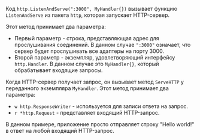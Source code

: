 Код `http.ListenAndServe(":3000", MyHandler{})` вызывает функцию `ListenAndServe` из пакета `http`, которая запускает HTTP-сервер.

Этот метод принимает два параметра:
- Первый параметр - строка, представляющая адрес для прослушивания соединений. В данном случае `":3000"` означает, что сервер будет прослушивать все адаптеры на порту 3000.
- Второй параметр - экземпляр, удовлетворяющий интерфейсу `http.Handler`. В данном случае это `MyHandler{}`, который обрабатывает входящие запросы.

Когда HTTP-сервер получает запрос, он вызывает метод `ServeHTTP` у переданного экземпляра `MyHandler`. Этот метод принимает два параметра:
- `w http.ResponseWriter` - используется для записи ответа на запрос.
- `r *http.Request` - представляет входящий HTTP-запрос.

В данном примере, приложение просто отправляет строку "Hello world!" в ответ на любой входящий HTTP-запрос.


